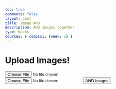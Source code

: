 ```yaml
---
toc: true
comments: false
layout: post
title: Image AND
description: AND Images together
type: hacks
courses: { compsci: {week: 1} }
---
```


<h1><strong>Upload Images!</strong></h1>
<input type="file" id="imageInput" accept="image/*">
<input type="file" id="imageInput2" accept="image/*">
<button id="andButton">AND Images</button>
<canvas id="canvas"></canvas>
<script src="../../../assets/js/and.js" type="text/javascript"></script>